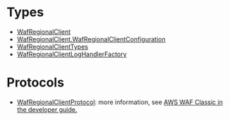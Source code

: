 # Types

  - [WafRegionalClient](/aws-sdk-swift/reference/0.x/AWSWAFRegional/WafRegionalClient)
  - [WafRegionalClient.WafRegionalClientConfiguration](/aws-sdk-swift/reference/0.x/AWSWAFRegional/WafRegionalClient_WafRegionalClientConfiguration)
  - [WafRegionalClientTypes](/aws-sdk-swift/reference/0.x/AWSWAFRegional/WafRegionalClientTypes)
  - [WafRegionalClientLogHandlerFactory](/aws-sdk-swift/reference/0.x/AWSWAFRegional/WafRegionalClientLogHandlerFactory)

# Protocols

  - [WafRegionalClientProtocol](/aws-sdk-swift/reference/0.x/AWSWAFRegional/WafRegionalClientProtocol):
    more information, see <a href="https://docs.aws.amazon.com/waf/latest/developerguide/classic-waf-chapter.html">AWS
    WAF Classic in the developer guide.
